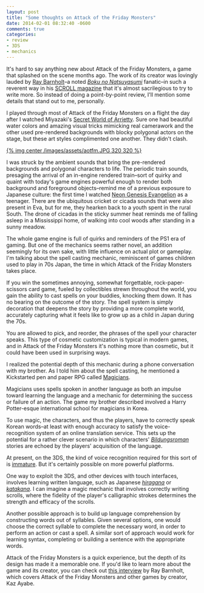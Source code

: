 ```yaml
---
layout: post
title: "Some thoughts on Attack of the Friday Monsters"
date: 2014-02-01 08:32:40 -0600
comments: true
categories:
- review
- 3DS
- mechanics
---
```

It's hard to say anything new about Attack of the Friday Monsters, a
game that splashed on the scene months ago.  The work of its creator
was lovingly lauded by [Ray Barnholt](https://twitter.com/rdbaaa)&#x2013;a noted *[Boku no Natsuyasumi](http://en.wikipedia.org/wiki/Boku_no_Natsuyasumi)*
fanatic&#x2013;in such a reverent way in his [SCROLL magazine](http://scroll.vg/issues/10) that it's
almost sacrilegious to try to write more.  So instead of doing a
point-by-point review, I'll mention some details that stand out to me,
personally.

I played through most of Attack of the Friday Monsters on a flight the
day after I watched Miyazaki's [Secret World of Arrietty](http://en.wikipedia.org/wiki/Arrietty).  Sure one had
beautiful water colors and amazing visual tricks mimicking real
camerawork and the other used pre-rendered backgrounds with blocky
polygonal actors on the stage, but these art styles complimented one
another.  They didn't clash.

[{% img center /images/assets/aotfm.JPG 320 320 %}](/images/assets/aotfm.JPG)

I was struck by the ambient sounds that bring the pre-rendered
backgrounds and polygonal characters to life. The periodic train
sounds, presaging the arrival of an in-engine rendered train&#x2013;sort of
quirky and quaint with today's game engines powerful enough to render
both background and foreground objects&#x2013;remind me of a previous
exposure to Japanese culture: the first time I watched [Neon Genesis
Evangelion](http://en.wikipedia.org/wiki/Neon_Genesis_Evangelion) as a teenager.  There are the ubiquitous cricket or cicada
sounds that were also present in Eva, but for me, they hearken back to
a youth spent in the rural South.  The drone of cicadas in the sticky
summer heat reminds me of falling asleep in a Mississippi home, of
walking into cool woods after standing in a sunny meadow.

The whole game engine is full of quirks and reminders of the PS1 era
of gaming.  But one of the mechanics seems rather novel, an addition
seemingly for its own sake, with little influence on actual plot or
gameplay.  I'm talking about the spell casting mechanic, reminiscent
of games children used to play in 70s Japan, the time in which Attack
of the Friday Monsters takes place.

If you win the sometimes annoying, somewhat forgettable,
rock-paper-scissors card game, fueled by collectibles strewn
throughout the world, you gain the ability to cast spells on your
buddies, knocking them down.  It has no bearing on the outcome of the
story.  The spell system is simply decoration that deepens the story
by providing a more complete world, accurately capturing what it feels
like to grow up as a child in Japan during the 70s.

You are allowed to pick, and reorder, the phrases of the spell your
character speaks.  This type of cosmetic customization is typical in
modern games, and in Attack of the Friday Monsters it's nothing more
than cosmetic, but it could have been used in surprising ways.

I realized the potential depth of this mechanic during a phone
conversation with my brother. As I told him about the spell casting,
he mentioned a Kickstarted pen and paper RPG called [Magicians](http://www.magiciansrpg.com/).

Magicians uses spells spoken in another language as both an impulse
toward learning the language and a mechanic for determining the
success or failure of an action. The game my brother described
involved a Harry Potter-esque international school for magicians in
Korea.

To use magic, the characters, and thus the players, have to correctly
speak Korean words&#x2013;at least with enough accuracy to satisfy the
voice-recognition system of an online translation service.  This sets
up the potential for a rather clever scenario in which characters'
*[Bildungsroman](http://en.wikipedia.org/wiki/Bildungsroman)* stories
are echoed by the players' acquisition of the language.

At present, on the 3DS, the kind of voice recognition required for
this sort of is [immature](http://www.gamefaqs.com/boards/997781-/58911600).  But it's certainly possible on more
powerful platforms.

One way to exploit the 3DS, and other devices with touch interfaces,
involves learning written language, such as Japanese *[hiragana](http://en.wikipedia.org/wiki/Hiragana)* or
*[katakana](http://en.wikipedia.org/wiki/Katakana)*.  I can imagine a magic mechanic that involves correctly
writing scrolls, where the fidelity of the player's calligraphic
strokes determines the strength and efficacy of the scrolls.

Another possible approach is to build up language comprehension by
constructing words out of syllables.  Given several options, one would
choose the correct syllable to complete the necessary word, in order
to perform an action or cast a spell.  A similar sort of approach
would work for learning syntax, completing or building a sentence with
the appropriate words.

Attack of the Friday Monsters is a quick experience, but the depth of
its design has made it a memorable one.  If you'd like to learn more
about the game and its creator, you can check out [this interview](http://scroll.vg/extras/summer-vacation-confidential/#a) by
Ray Barnholt, which covers Attack of the Friday Monsters and other
games by creator, Kaz Ayabe.
